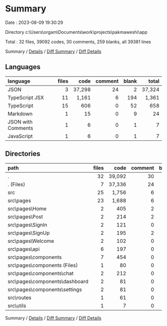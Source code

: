 # Summary

Date : 2023-08-09 19:30:29

Directory c:\\Users\\orgam\\Documents\\work\\projects\\pakmaweshi\\app

Total : 32 files,  39092 codes, 30 comments, 259 blanks, all 39381 lines

Summary / [Details](details.md) / [Diff Summary](diff.md) / [Diff Details](diff-details.md)

## Languages
| language | files | code | comment | blank | total |
| :--- | ---: | ---: | ---: | ---: | ---: |
| JSON | 3 | 37,298 | 24 | 2 | 37,324 |
| TypeScript JSX | 11 | 1,161 | 6 | 194 | 1,361 |
| TypeScript | 15 | 606 | 0 | 52 | 658 |
| Markdown | 1 | 15 | 0 | 9 | 24 |
| JSON with Comments | 1 | 6 | 0 | 1 | 7 |
| JavaScript | 1 | 6 | 0 | 1 | 7 |

## Directories
| path | files | code | comment | blank | total |
| :--- | ---: | ---: | ---: | ---: | ---: |
| . | 32 | 39,092 | 30 | 259 | 39,381 |
| . (Files) | 7 | 37,336 | 24 | 15 | 37,375 |
| src | 25 | 1,756 | 6 | 244 | 2,006 |
| src\\pages | 23 | 1,688 | 6 | 234 | 1,928 |
| src\\pages\\Home | 2 | 405 | 2 | 49 | 456 |
| src\\pages\\Post | 2 | 214 | 2 | 43 | 259 |
| src\\pages\\SignIn | 2 | 121 | 0 | 12 | 133 |
| src\\pages\\SignUp | 2 | 195 | 2 | 38 | 235 |
| src\\pages\\Welcome | 2 | 102 | 0 | 8 | 110 |
| src\\pages\\api | 6 | 197 | 0 | 36 | 233 |
| src\\pages\\components | 7 | 454 | 0 | 48 | 502 |
| src\\pages\\components (Files) | 1 | 80 | 0 | 10 | 90 |
| src\\pages\\components\\chat | 2 | 212 | 0 | 22 | 234 |
| src\\pages\\components\\dashboard | 2 | 81 | 0 | 8 | 89 |
| src\\pages\\components\\settings | 2 | 81 | 0 | 8 | 89 |
| src\\routes | 1 | 61 | 0 | 9 | 70 |
| src\\utils | 1 | 7 | 0 | 1 | 8 |

Summary / [Details](details.md) / [Diff Summary](diff.md) / [Diff Details](diff-details.md)
